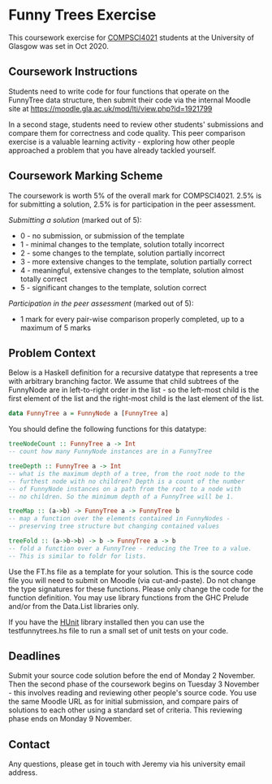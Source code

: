 # Funny Trees Exercise

This coursework exercise for [COMPSCI4021](https://www.gla.ac.uk/coursecatalogue/course/?code=COMPSCI4021) students at the University of Glasgow was set in Oct 2020.

## Coursework Instructions

Students need to write code for four functions that operate on the FunnyTree data structure, then submit their code via the internal Moodle site at https://moodle.gla.ac.uk/mod/lti/view.php?id=1921799

In a second stage, students need to review other students' submissions and compare them for correctness and code quality. This peer comparison exercise is a valuable learning activity - exploring how other people approached a problem that you have already tackled yourself.

## Coursework Marking Scheme

The coursework is worth 5% of the overall mark for COMPSCI4021. 2.5% is for submitting a solution, 2.5% is for participation in the peer assessment.

_Submitting a solution_ (marked out of 5):
 * 0 - no submission, or submission of the template
 * 1 - minimal changes to the template, solution totally incorrect
 * 2 - some changes to the template, solution partially incorrect
 * 3 - more extensive changes to the template, solution partially correct
 * 4 - meaningful, extensive changes to the template, solution almost totally correct
 * 5 - significant changes to the template, solution correct

_Participation in the peer assessment_ (marked out of 5):
 * 1 mark for every pair-wise comparison properly completed, up to a maximum of 5 marks


## Problem Context

Below is a Haskell definition for a recursive datatype that represents a tree with arbitrary branching factor. We assume that child subtrees of the FunnyNode are in left-to-right order in the list - so the left-most child is the first element of the list and the right-most child is the last element of the list.

```haskell
data FunnyTree a = FunnyNode a [FunnyTree a]
```

You should define the following functions for this datatype:

``` haskell
treeNodeCount :: FunnyTree a -> Int
-- count how many FunnyNode instances are in a FunnyTree

treeDepth :: FunnyTree a -> Int
-- what is the maximum depth of a tree, from the root node to the
-- furthest node with no children? Depth is a count of the number
-- of FunnyNode instances on a path from the root to a node with
-- no children. So the minimum depth of a FunnyTree will be 1.

treeMap :: (a->b) -> FunnyTree a -> FunnyTree b
-- map a function over the elements contained in FunnyNodes -
-- preserving tree structure but changing contained values

treeFold :: (a->b->b) -> b -> FunnyTree a -> b
-- fold a function over a FunnyTree - reducing the Tree to a value.
-- This is similar to foldr for lists.
```

Use the FT.hs file as a template for your solution. This is the source code file you will need to submit on Moodle (via cut-and-paste). Do not change the type signatures for these functions. Please only change the code for the function definition. You may use library functions from the GHC Prelude and/or from the Data.List libraries only.

If you have the [HUnit](https://hackage.haskell.org/package/HUnit) library installed then you can use the testfunnytrees.hs file to run a small set of unit tests on your code.


## Deadlines

Submit your source code solution before the end of Monday 2 November. Then the second phase of the coursework begins on Tuesday 3 November - this involves reading and reviewing other people's source code. You use the same Moodle URL as for initial submission, and compare pairs of solutions to each other using a standard set of criteria. This reviewing phase ends on Monday 9 November.

## Contact

Any questions, please get in touch with Jeremy via his university email address.
